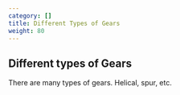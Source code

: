 ```yaml
---
category: []
title: Different Types of Gears
weight: 80
---
```


## Different types of Gears

There are many types of gears. Helical, spur, etc.
